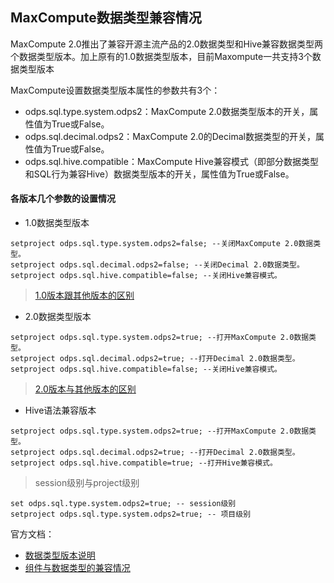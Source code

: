 ## MaxCompute数据类型兼容情况
MaxCompute 2.0推出了兼容开源主流产品的2.0数据类型和Hive兼容数据类型两个数据类型版本。加上原有的1.0数据类型版本，目前Maxompute一共支持3个数据类型版本

MaxCompute设置数据类型版本属性的参数共有3个：
- odps.sql.type.system.odps2：MaxCompute 2.0数据类型版本的开关，属性值为True或False。
- odps.sql.decimal.odps2：MaxCompute 2.0的Decimal数据类型的开关，属性值为True或False。
- odps.sql.hive.compatible：MaxCompute Hive兼容模式（即部分数据类型和SQL行为兼容Hive）数据类型版本的开关，属性值为True或False。

#### 各版本几个参数的设置情况
- 1.0数据类型版本
```
setproject odps.sql.type.system.odps2=false; --关闭MaxCompute 2.0数据类型。
setproject odps.sql.decimal.odps2=false; --关闭Decimal 2.0数据类型。
setproject odps.sql.hive.compatible=false; --关闭Hive兼容模式。
```
> [1.0版本跟其他版本的区别](https://help.aliyun.com/document_detail/159542.html?spm=a2c4g.11186623.6.638.5267134d2mQgTD#title-kl4-qiy-cm5)
- 2.0数据类型版本
```
setproject odps.sql.type.system.odps2=true; --打开MaxCompute 2.0数据类型。
setproject odps.sql.decimal.odps2=true; --打开Decimal 2.0数据类型。
setproject odps.sql.hive.compatible=false; --关闭Hive兼容模式。
```
> [2.0版本与其他版本的区别](https://help.aliyun.com/document_detail/159541.html?spm=a2c4g.11186623.2.21.1faf44f63pCPBq#title-68s-4kx-ea9)

- Hive语法兼容版本
```
setproject odps.sql.type.system.odps2=true; --打开MaxCompute 2.0数据类型。
setproject odps.sql.decimal.odps2=true; --打开Decimal 2.0数据类型。
setproject odps.sql.hive.compatible=true; --打开Hive兼容模式。
```

> session级别与project级别
```
set odps.sql.type.system.odps2=true; -- session级别
setproject odps.sql.type.system.odps2=true; -- 项目级别
```


官方文档：
- [数据类型版本说明](https://help.aliyun.com/document_detail/27821.html)
- [组件与数据类型的兼容情况](https://help.aliyun.com/document_detail/159538.html)
